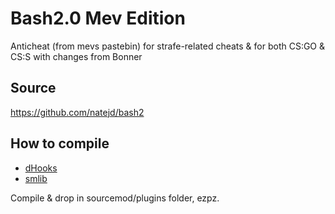 # Bash2.0 Mev Edition
Anticheat (from mevs pastebin) for strafe-related cheats & for both CS:GO & CS:S with changes from Bonner

## Source
https://github.com/natejd/bash2

## How to compile
* [dHooks](https://forums.alliedmods.net/showthread.php?t=180114) 
* [smlib](https://github.com/splewis/smlib)

Compile & drop in sourcemod/plugins folder, ezpz.
